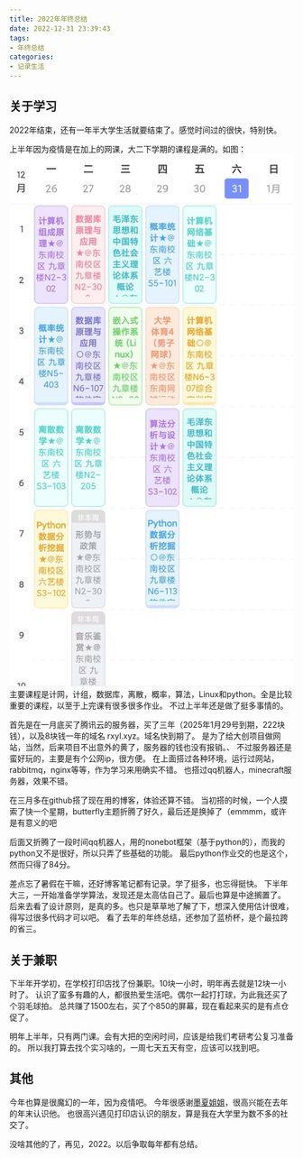 ```yaml
---
title: 2022年年终总结
date: 2022-12-31 23:39:43
tags:
- 年终总结
categories:
- 记录生活
---
```


## 关于学习

2022年结束，还有一年半大学生活就要结束了。感觉时间过的很快，特别快。

上半年因为疫情是在加上的网课，大二下学期的课程是满的。如图：
![大二上课表](../images/2022年年终总结/大二上课表.jpg)
主要课程是计网，计组，数据库，离散，概率，算法，Linux和python。全是比较重要的课程，以至于上完课有很多很多作业。
不过上半年还是做了挺多事情的。

首先是在一月底买了腾讯云的服务器，买了三年（2025年1月29号到期，222块钱），以及8块钱一年的域名 rxyl.xyz。域名快到期了。
是为了给大创项目做网站，当然，后来项目不出意外的黄了，服务器的钱也没有报销。、
不过服务器还是蛮好玩的，主要是有个公网ip，很方便。
在上面搭过各种环境，运行过网站，rabbitmq，nginx等等，作为学习来用确实不错。
也搭过qq机器人，minecraft服务器，效果不错。

在三月多在github搭了现在用的博客，体验还算不错。
当初搭的时候，一个人摸索了快一个星期，butterfly主题折腾了好久，最后还是换掉了（emmmm，或许是有意义的吧

后面又折腾了一段时间qq机器人，用的nonebot框架（基于python的），而我的python又不是很好，所以只弄了些基础的功能。
最后python作业交的也是这个，然而只得了84分。

差点忘了暑假在干嘛，还好博客笔记都有记录。学了挺多，也忘得挺快。
下半年大三，一开始准备学学算法，发现还是太高估自己了。最后也算是中途搁置了。
后来去看了设计原则，是真的多。也只是草草地了解了下，想深入使用估计很难，得写过很多代码才可以吧。
看了去年的年终总结，还参加了蓝桥杯，是个最拉跨的省三。

## 关于兼职

下半年开学初，在学校打印店找了份兼职。10块一小时，明年再去就是12块一小时了。
认识了蛮多有趣的人，都很热爱生活吧。偶尔一起打打球，为此我还买了个羽毛球拍。
总共赚了1500左右，买了个850的屏幕，现在看起来买的是有点仓促了。

明年上半年，只有两门课。会有大把的空闲时间，应该是给我们考研考公复习准备的。
所以我打算去找个实习啥的，一周七天五天有空，应该可以找到吧。

## 其他

今年也算是很魔幻的一年，因为疫情吧。
今年很感谢[墨夏姐姐](https://www.sszsj.cc/)，很高兴能在去年的年末认识他。
也很高兴遇见打印店认识的朋友，算是我在大学里为数不多的社交了。

没啥其他的了，再见，2022。以后争取每年都有总结。





